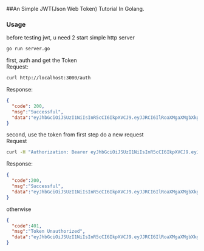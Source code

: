##An Simple JWT(Json Web Token) Tutorial In Golang.

### Usage
before testing jwt, u need 2 start simple http server  
```bash
go run server.go
```

first, auth and get the Token  
Request:
```bash
curl http://localhost:3000/auth
```
Response:
```json
{
  "code": 200,
  "msg":"Successful",
  "data":"eyJhbGciOiJSUzI1NiIsInR5cCI6IkpXVCJ9.eyJJRCI6IlRoaXMgaXMgbXkgc3VwZXIgZmFrZSBJRCIsImV4cCI6MTQ0NTYxODU1OH0.J_9Hrjkey-L-cGt5PbQU2UmKMO-26bUuJk-UVBJjiB3oQHf9T20uRxtnr0KKvd7_ps094r2GQqOUMrV6Qt6GWGYHPYevC_PukKXgobwvP4t8NGDGRj5dbeivD4vg2Rm8Od2H6TvBtPNJpMYsr65ozTejnfJj"
}
```

second, use the token from first step do a new request  
Request
```bash
curl -H "Authorization: Bearer eyJhbGciOiJSUzI1NiIsInR5cCI6IkpXVCJ9.eyJJRCI6IlRoaXMgaXMgbXkgc3VwZXIgZmFrZSBJRCIsImV4cCI6MTQ0NTYxODU1OH0.J_9Hrjkey-L-cGt5PbQU2UmKMO-26bUuJk-UVBJjiB3oQHf9T20uRxtnr0KKvd7_ps094r2GQqOUMrV6Qt6GWGYHPYevC_PukKXgobwvP4t8NGDGRj5dbeivD4vg2Rm8Od2H6TvBtPNJpMYsr65ozTejnfJj" http://localhost:3000/users
```
Response:
```json
{
  "code":200,
  "msg":"Successful",
  "data":"eyJhbGciOiJSUzI1NiIsInR5cCI6IkpXVCJ9.eyJJRCI6IlRoaXMgaXMgbXkgc3VwZXIgZmFrZSBJRCIsImV4cCI6MTQ0NTYxODU1OH0.J_9Hrjkey-L-cGt5PbQU2UmKMO-26bUuJk-UVBJjiB3oQHf9T20uRxtnr0KKvd7_ps094r2GQqOUMrV6Qt6GWGYHPYevC_PukKXgobwvP4t8NGDGRj5dbeivD4vg2Rm8Od2H6TvBtPNJpMYsr65ozTejnfJj"
}
```
otherwise
```json
{
  "code":401,
  "msg":"Token Unauthorized",
  "data":"eyJhbGciOiJSUzI1NiIsInR5cCI6IkpXVCJ9.eyJJRCI6IlRoaXMgaXMgbXkgc3VwZXIgZmFrZSBJRCIsImV4cCI6MTQ0NTYxODU1OH0.J_9Hrjkey-L-cGt5PbQU2UmKMO-26bUuJk-UVBJjiB3oQHf9T20uRxtnr0KKvd7_ps094r2GQqOUMrV6Qt6GWGYHPYevC_PukKXgobwvP4t8NGDGRj5dbeivD4vg2Rm8Od2H6TvBtPNJpMYsr65ozTejnfJj"
}
```
